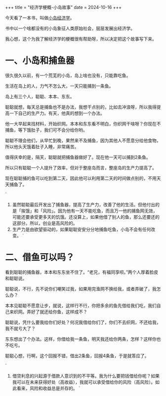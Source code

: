 +++
title = "经济学梗概-小岛故事"
date = 2024-10-16
+++

今天看了一本书，叫做[小岛经济学](@/books/island-economy.md)。

书中以一个啥都没有的小岛象征人类原始社会，层层发展出经济学。

我心想，这个为我了解经济学的梗概很有帮助呀，所以决定把这个故事写下来。

# 一、小岛和捕鱼器

很久很久以前，有一个荒芜的小岛，岛上啥也没有，只能靠吃鱼。

生活在岛上的人，力气不怎么大，一天只能捕到一条鱼。

岛上有三个人，聪聪、本本、东东。

聪聪就想，每天总是捕鱼也不是办法，我想干点别的，比如去冲浪呀，所以我得提高一下自己的生产力。有天，他真的想到一个办法。

他一大早起来找材料，开始织网。本本和东东看不明白，你织网干啥呀？你现在不捕鱼，等下饿肚子，我们可不会分给你哟。

聪聪不理会他们，从早忙到晚，果然来不及捕鱼，因为其他人不愿意分给他食物，所以他头天饿着肚子入睡，非常痛苦。

值得庆幸的是，隔天，聪聪就把捕鱼器做好了。现在他一天可以捕到2条鱼。

所以只有聪聪一个人提升了效率，但对于整座岛而言，整座岛的生产力提高了。

现在聪聪捕的鱼可以吃到第二天，因此他可以利用第二天的时间做点别的，不用天天捕鱼了。

`
1. 虽然聪聪最后开发出了捕鱼器，提高了生产力，改善了他的生活。但他付出的是「挨饿」和「风险」。因为他有一天不能吃鱼，而且万一他的捕鱼网无效，可能还要承受更多天的饥饿。还没算上，如果他借了别人的鱼，那么还要还的这部分。所以，创业是高风险的。
2. 生产力是由欲望驱动的，如果聪聪安安分分地捕鱼吃鱼，小岛不会有任何改变。 
`

# 二、借鱼可以吗？

看到聪聪的捕鱼器，本本和东东坐不住了。“老兄，有福同享呗。”两个人厚着脸皮和聪聪说。

聪聪说，不行，先不说你们嘲笑过我，如果用完渔网不换给我，或者弄破了，我怎么办？

本本见聪聪不愿意让步，就说，这样行不行，你把多余的鱼先借给我们吃，我们自己来织网。弄好了就还给你鱼，这样成不？

聪聪说，凭什么要我给你们好处？何况我借给你们了，你们不去织网，不还给我，我不就亏大了？

东东想出了个办法。这样，你借给我一条鱼，明天我还给你两条，怎样？这样你也不吃亏。

聪聪心想，行啊，这个回报不错，借出2条鱼，回报4条鱼，于是就答应了。

`
1. 借贷利息的兴起源于借款人意识到的不平等。我为什么要把钱借给你呢？如果我可以在未来获得好处（高收益），我就可以承受借给你的风险（高风险）。如此看来，风险和收益总是并存的。
`




